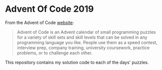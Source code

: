# Advent Of Code 2019

From the Advent of Code [website](https://adventofcode.com/2019/about):

> Advent of Code is an Advent calendar of small programming puzzles for a variety
> of skill sets and skill levels that can be solved in any programming language
> you like. People use them as a speed contest, interview prep, company training,
> university coursework, practice problems, or to challenge each other.

This repository contains my solution code to each of the days' puzzles.

